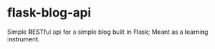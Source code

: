 # flask-blog-api
Simple RESTful api for a simple blog built in Flask; Meant as a learning instrument.
